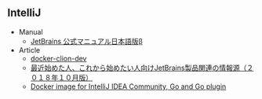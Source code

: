 ## IntelliJ

+ Manual
    + [JetBrains 公式マニュアル日本語版β](https://pleiades.io/)
+ Article
    + [docker-clion-dev](https://github.com/shuhaoliu/docker-clion-dev)
    + [最近始めた人、これから始めたい人向けJetBrains製品関連の情報源（２０１８年１０月版）](https://blog.jetbrains.com/jp/2018/10/23/1339)
    + [Docker image for IntelliJ IDEA Community, Go and Go plugin](https://github.com/dlsniper/docker-intellij)
